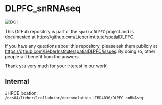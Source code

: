 # DLPFC_snRNAseq

[![DOI](https://zenodo.org/badge/400502841.svg)](https://zenodo.org/badge/latestdoi/400502841)

This GitHub repository is part of the `spatialDLPFC` project and is documented at https://github.com/LieberInstitute/spatialDLPFC.

If you have any questions about this repository, please ask them publicly at https://github.com/LieberInstitute/spatialDLPFC/issues. By doing so, other people will benefit from the answers.

Thank you very much for your interest in our work!

## Internal

JHPCE location: `/dcs04/lieber/lcolladotor/deconvolution_LIBD4030/DLPFC_snRNAseq`
